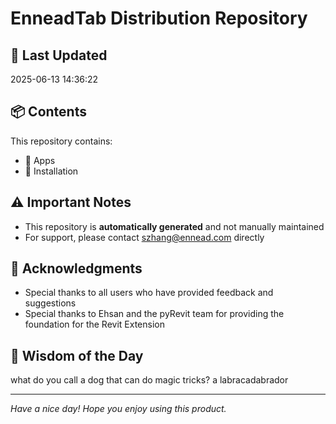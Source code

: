 # EnneadTab Distribution Repository

## 📅 Last Updated
2025-06-13 14:36:22



## 📦 Contents
This repository contains:
- 📂 Apps
- 📂 Installation

## ⚠️ Important Notes
- This repository is **automatically generated** and not manually maintained
- For support, please contact szhang@ennead.com directly

## 🙏 Acknowledgments
- Special thanks to all users who have provided feedback and suggestions
- Special thanks to Ehsan and the pyRevit team for providing the foundation for the Revit Extension

## 💭 Wisdom of the Day
what do you call a dog that can do magic tricks? a labracadabrador

---
*Have a nice day! Hope you enjoy using this product.*
